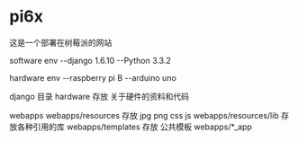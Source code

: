 pi6x
====
这是一个部署在树莓派的网站

software env
--django 1.6.10
--Python 3.3.2

hardware env
--raspberry pi B
--arduino uno

django 目录
hardware 存放 关于硬件的资料和代码

webapps 
webapps/resources 存放 jpg png css js
webapps/resources/lib 存放各种引用的库
webapps/templates 存放 公共模板
webapps/*_app